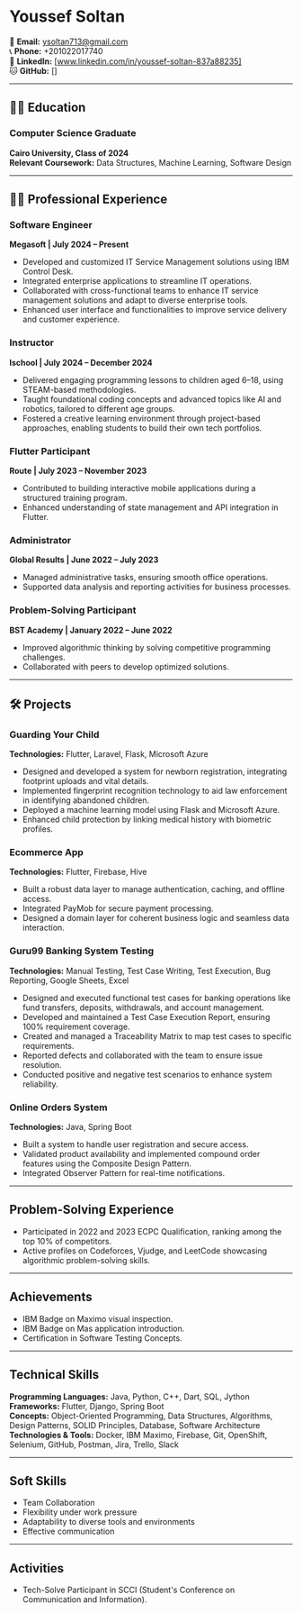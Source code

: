 # Youssef Soltan

📧 **Email:** ysoltan713@gmail.com  
📞 **Phone:** +201022017740  
🔗 **LinkedIn:** [www.linkedin.com/in/youssef-soltan-837a88235]  
🐱 **GitHub:** []

---

## 👨‍🎓 Education

### **Computer Science Graduate**  
**Cairo University, Class of 2024**  
**Relevant Coursework:** Data Structures, Machine Learning, Software Design

---

## 👨‍💻 Professional Experience

### **Software Engineer**  
**Megasoft | July 2024 – Present**

- Developed and customized IT Service Management solutions using IBM Control Desk.
- Integrated enterprise applications to streamline IT operations.
- Collaborated with cross-functional teams to enhance IT service management solutions and adapt to diverse enterprise tools.
- Enhanced user interface and functionalities to improve service delivery and customer experience.

### **Instructor**  
**Ischool | July 2024 – December 2024**

- Delivered engaging programming lessons to children aged 6–18, using STEAM-based methodologies.
- Taught foundational coding concepts and advanced topics like AI and robotics, tailored to different age groups.
- Fostered a creative learning environment through project-based approaches, enabling students to build their own tech portfolios.

### **Flutter Participant**  
**Route | July 2023 – November 2023**

- Contributed to building interactive mobile applications during a structured training program.
- Enhanced understanding of state management and API integration in Flutter.

### **Administrator**  
**Global Results | June 2022 – July 2023**

- Managed administrative tasks, ensuring smooth office operations.
- Supported data analysis and reporting activities for business processes.

### **Problem-Solving Participant**  
**BST Academy | January 2022 – June 2022**

- Improved algorithmic thinking by solving competitive programming challenges.
- Collaborated with peers to develop optimized solutions.

---

## 🛠️ Projects

### **Guarding Your Child**  
**Technologies:** Flutter, Laravel, Flask, Microsoft Azure  
- Designed and developed a system for newborn registration, integrating footprint uploads and vital details.
- Implemented fingerprint recognition technology to aid law enforcement in identifying abandoned children.
- Deployed a machine learning model using Flask and Microsoft Azure.
- Enhanced child protection by linking medical history with biometric profiles.

### **Ecommerce App**  
**Technologies:** Flutter, Firebase, Hive  
- Built a robust data layer to manage authentication, caching, and offline access.
- Integrated PayMob for secure payment processing.
- Designed a domain layer for coherent business logic and seamless data interaction.

### **Guru99 Banking System Testing**  
**Technologies:** Manual Testing, Test Case Writing, Test Execution, Bug Reporting, Google Sheets, Excel  
- Designed and executed functional test cases for banking operations like fund transfers, deposits, withdrawals, and account management.
- Developed and maintained a Test Case Execution Report, ensuring 100% requirement coverage.
- Created and managed a Traceability Matrix to map test cases to specific requirements.
- Reported defects and collaborated with the team to ensure issue resolution.
- Conducted positive and negative test scenarios to enhance system reliability.

### **Online Orders System**  
**Technologies:** Java, Spring Boot  
- Built a system to handle user registration and secure access.
- Validated product availability and implemented compound order features using the Composite Design Pattern.
- Integrated Observer Pattern for real-time notifications.

---

##  Problem-Solving Experience

- Participated in 2022 and 2023 ECPC Qualification, ranking among the top 10% of competitors.
- Active profiles on Codeforces, Vjudge, and LeetCode showcasing algorithmic problem-solving skills.

---

##  Achievements

- IBM Badge on Maximo visual inspection.
- IBM Badge on Mas application introduction.
- Certification in Software Testing Concepts.

---

##  Technical Skills

**Programming Languages:** Java, Python, C++, Dart, SQL, Jython  
**Frameworks:** Flutter, Django, Spring Boot  
**Concepts:** Object-Oriented Programming, Data Structures, Algorithms, Design Patterns, SOLID Principles, Database, Software Architecture  
**Technologies & Tools:** Docker, IBM Maximo, Firebase, Git, OpenShift, Selenium, GitHub, Postman, Jira, Trello, Slack

---

##  Soft Skills

- Team Collaboration
- Flexibility under work pressure
- Adaptability to diverse tools and environments
- Effective communication

---

##  Activities

- Tech-Solve Participant in SCCI (Student's Conference on Communication and Information).
